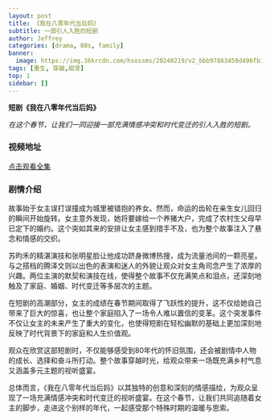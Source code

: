 ```yaml
---
layout: post
title: 《我在八零年代当后妈》
subtitle: 一部引人入胜的短剧
author: Jeffrey
categories: [drama, 80s, family]
banner:
  image: https://img.36krcdn.com/hsossms/20240219/v2_bbb97863450d496fb37a2dcb8e1eaed4@5981369_oswg105833oswg690oswg960_img_000?x-oss-process=image/format,jpg/interlace,1/format,jpg/interlace,1/format,jpg/interlace,1/format,jpg/interlace,1
tags: [重生, 穿越,甜宠]
top: 1
sidebar: []
---
```

**短剧《我在八零年代当后妈》**

*在这个春节，让我们一同迎接一部充满情感冲突和时代变迁的引人入胜的短剧。*

### 视频地址

[点击观看全集](https://youtu.be/0MovzvGR_K0)

### 剧情介绍

故事始于女主误打误撞成为城里被错抱的养女。然而，命运的齿轮在亲生女儿回归的瞬间开始旋转。女主意外发现，她将要嫁给一个养猪大户，完成了农村生父母早已定下的婚约。这个突如其来的安排让女主感到措手不及，也为整个故事注入了悬念和情感的交织。

苏昀禾的精湛演技和张明星脸让他成功跻身微博热搜，成为流量池间的一颗亮星。与之搭档的腾泽文则以出色的表演和迷人的外貌让观众对女主角司念产生了浓厚的兴趣。两位主演的默契和演技在线，使得整个故事不仅充满笑点和泪点，还深刻地触及了家庭、婚姻、时代变迁等多层次的主题。

在短剧的高潮部分，女主的成绩在春节期间取得了飞跃性的提升，这不仅给她自己带来了巨大的惊喜，也让整个家庭陷入了一场令人难以置信的变革。这个突发事件不仅让女主的未来产生了重大的变化，也使得短剧在轻松幽默的基础上更加深刻地反映了时代背景下的家庭和人生价值观。

观众在欣赏这部短剧时，不仅能够感受到80年代的怀旧氛围，还会被剧情中人物的成长、选择和奋斗所打动。整个故事穿越时光，给观众带来一场既充满乡村气息又涵盖多元主题的视听盛宴。

总体而言，《我在八零年代当后妈》以其独特的创意和深刻的情感描绘，为观众呈现了一场充满情感冲突和时代变迁的视听盛宴。在这个春节，让我们共同追随着女主的脚步，走进这个别样的年代，一起感受那个特殊时期的温暖与思索。
